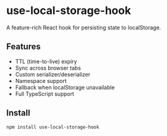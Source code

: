# use-local-storage-hook

A feature-rich React hook for persisting state to localStorage.

## Features
- TTL (time-to-live) expiry
- Sync across browser tabs
- Custom serializer/deserializer
- Namespace support
- Fallback when localStorage unavailable
- Full TypeScript support

## Install
```bash
npm install use-local-storage-hook
